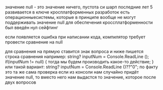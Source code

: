 значение null - это значение ничего, пустота
си шарп последние лет 5 развивается в ключе кросплатформенных разработок
есть операционныесистемы, которые в принципе вообще не могут поддерживать значение null 
для обеспечения кроссплатформенности был введён нул сейфтинг

если появляется ошибка при написании кода, компилятор требует провести сравнение на null

для сравнения на прямую ставится знак вопроса и ниже пишется строка сравнения
например:
string? inputNum = Console.ReadLine ();
if(inputNum != null) 
{
    тогда мы будем производить какое-то действие;
}
или такой вариант:
string? inputNum = Console.ReadLine ()??"0"; по факту это та же сама проверка
если из консоли нам случайно придёт значение null, то вместо него нам выдастся 
то значение, которое после двух вопросов